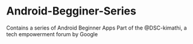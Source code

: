 # Android-Begginer-Series
Contains a series of Android Beginner Apps
Part of the @DSC-kimathi, a tech empowerment forum by Google
